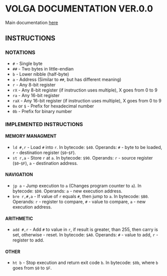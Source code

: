 # VOLGA DOCUMENTATION VER.0.0
Main documentation [here](Main.md)
## INSTRUCTIONS
### NOTATIONS
+ `#` - Single byte
+ `##` - Two bytes in little-endian
+ `b` - Lower nibble (half-byte)
+ `a` - Address (Similar to `##`, but has different meaning)
+ `r` - Any 8-bit register
+ `rX` - Any 8-bit register (if instruction uses multiple), X goes from 0 to 9
+ `ra` - Any 16-bit register
+ `raX` - Any 16-bit register (if instruction uses multiple), X goes from 0 to 9
+ `0x` or `$` - Prefix for hexadecimal number
+ `0b` - Prefix for binary number
### IMPLEMENTED INSTRUCTIONS
#### MEMORY MANAGMENT
+ `ld #,r` - Load `#` into `r`. In bytecode: `$40`. Operands: `#` - byte to be loaded, `r` - destination register (`$0`-`$F`).
+ `st r,a` - Store `r` at `a`. In bytecode: `$90`. Operands: `r` - source register (`$0`-`$F`), `a` - destination address.
#### NAVIGATION
+ `jp a` - Jump execution to `a` (Changes program counter to `a`). In bytecode: `$D0`. Operands: `a` - new execution address.
+ `bre r,#,a` - If value of `r` equals `#`, then jump to `a`. In bytecode: `$B0`. Operands: `r` - register to compare, `#` - value to compare, `a` - new execution address.
#### ARITHMETIC
+ `add #,r` - Add `#` to value in `r`, if result is greater, than 255, then carry is set, otherwise - reset. In bytecode: `$A0`. Operands: `#` - value to add, `r` - register to add.
#### OTHER
+ `ht b` - Stop execution and return exit code `b`. In bytecode: `$0b`, where `b` goes from `$0` to `$F`.